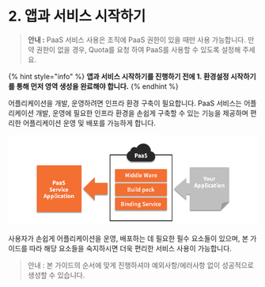 # 2. 앱과 서비스 시작하기

> **안내 :** PaaS 서비스 사용은 조직에 PaaS 권한이 있을 때만 사용 가능합니다. 만약 권한이 없을 경우, Quota를 요청 하여 PaaS를 사용할 수 있도록 설정해 주세요.

{% hint style="info" %}
**앱과 서비스 시작하기를 진행하기 전에 1. 환경설정 시작하기를 통해 먼저 영역 생성을 완료해야 합니다.**
{% endhint %}

어플리케이션을 개발, 운영하려면 인프라 환경 구축이 필요합니다. PaaS 서비스는 어플리케이션 개발, 운영에 필요한 인프라 환경을 손쉽게 구축할 수 있는 기능을 제공하며 편리한 어플리케이션 운영 및 배포를 가능하게 합니다.

![](.gitbook/assets/image%20%2820%29.png)

사용자가 손쉽게 어플리케이션을 운영, 배포하는 데 필요한 필수 요소들이 있으며, 본 가이드를 따라 해당 요소들을 숙지하시면 더욱 편리한 서비스 사용이 가능합니다.

> 안내 : 본 가이드의 순서에 맞게 진행하셔야 예외사항/에러사항 없이 성공적으로 생성할 수 있습니다.

